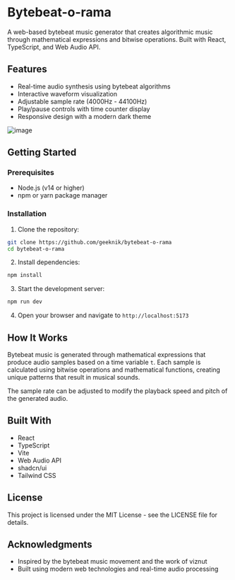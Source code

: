 # Bytebeat-o-rama

A web-based bytebeat music generator that creates algorithmic music through mathematical expressions and bitwise operations. Built with React, TypeScript, and Web Audio API.

## Features

- Real-time audio synthesis using bytebeat algorithms
- Interactive waveform visualization
- Adjustable sample rate (4000Hz - 44100Hz)
- Play/pause controls with time counter display
- Responsive design with a modern dark theme

![image](https://github.com/user-attachments/assets/1f16bdea-17ef-4dae-979a-da4fdec8426a)

## Getting Started

### Prerequisites

- Node.js (v14 or higher)
- npm or yarn package manager

### Installation

1. Clone the repository:
```bash
git clone https://github.com/geeknik/bytebeat-o-rama
cd bytebeat-o-rama
```

2. Install dependencies:
```bash
npm install
```

3. Start the development server:
```bash
npm run dev
```

4. Open your browser and navigate to `http://localhost:5173`

## How It Works

Bytebeat music is generated through mathematical expressions that produce audio samples based on a time variable `t`. Each sample is calculated using bitwise operations and mathematical functions, creating unique patterns that result in musical sounds.

The sample rate can be adjusted to modify the playback speed and pitch of the generated audio.

## Built With

- React
- TypeScript
- Vite
- Web Audio API
- shadcn/ui
- Tailwind CSS

## License

This project is licensed under the MIT License - see the LICENSE file for details.

## Acknowledgments

- Inspired by the bytebeat music movement and the work of viznut
- Built using modern web technologies and real-time audio processing

